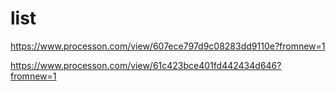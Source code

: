 # list
https://www.processon.com/view/607ece797d9c08283dd9110e?fromnew=1

https://www.processon.com/view/61c423bce401fd442434d646?fromnew=1
